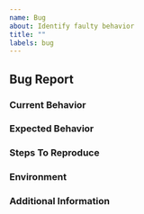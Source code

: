 ```yaml
---
name: Bug
about: Identify faulty behavior
title: ""
labels: bug
---
```


## Bug Report

<!-- Please search useink's issues in case one already exists for this bug. -->

### Current Behavior

<!-- TODO -->

### Expected Behavior

<!-- TODO -->

### Steps To Reproduce

<!--
Example:

1. In this environment...
2. ... with this code...
3. ... run this command.
-->

### Environment

<!--
Example:

- Node: ... (node -v)
- Browser: ...
- OS: ...
- Language: TypeScript vX.Y.Z (tsc --version) / JavaScript / ...
-->

### Additional Information

<!-- Is there anything else that might help us tackle this bug (a public GitHub repo perhaps)? -->
